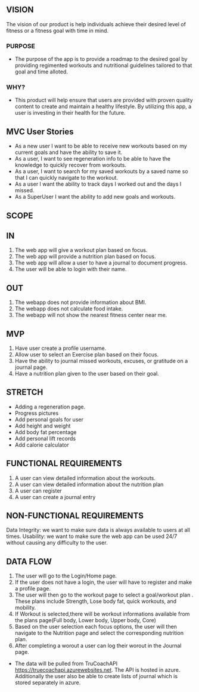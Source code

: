 ## VISION

The vision of our product is help individuals achieve their desired level of fitness or a fitness goal with time in mind.

### PURPOSE

* The purpose of the app is to provide a roadmap to the desired goal by providing regimented workouts and nutritional guidelines tailored to that goal and time alloted.

### WHY?

* This product will help ensure that users are provided with proven quality content to create and maintain a healthy lifestyle. By utilizing this app, a user is investing in their health for the future. 

## MVC User Stories

* As a new user I want to be able to receive new workouts based on my current goals and have the ability to save it.
* As a user, I want to see regeneration info to be able to have the knowledge to quickly recover from workouts.
* As a user, I want to search for my saved workouts by a saved name so that I can quickly navigate to the workout.
* As a user I want the ability to track days I worked out and the days I missed.
* As a SuperUser I want the ability to add new goals and workouts.


## SCOPE
## IN
1. The web app will give a workout plan based on focus.
2. The web app will provide a nutrition plan based on focus.
3. The web app will allow a user to have a journal to document progress.
4. The user will be able to login with their name.

## OUT
1. The webapp does not provide information about BMI.
2. The webapp does not calculate food intake.
3. The webapp will not show the nearest fitness center near me.

## MVP
1. Have user create a profile username.
2. Allow user to select an Exercise plan based on their focus.
3. Have the ability to journal missed workouts, excuses, or gratitude on a journal page. 
4. Have a nutrition plan given to the user based on their goal.


## STRETCH
* Adding a regeneration page.
* Progress pictures
* Add personal goals for user
* Add height and weight
* Add body fat percentage
* Add personal lift records
* Add calorie calculator


## FUNCTIONAL REQUIREMENTS

1. A user can view detailed information about the workouts.
2. A user can view detailed information about the nutrition plan
3. A user can register
4. A user can create a journal entry

## NON-FUNCTIONAL REQUIREMENTS

Data Integrity: we want to make sure data is always available to users at all times.
Usability: we want to make sure the web app can be used 24/7 without causing any difficulty to the user. 

## DATA FLOW
1. The user will go to the Login/Home page.
2. If the user does not have a login, the user will have to register and make a profile page.
3. The user will then go to the workout page to select a goal/workout plan . These plans include Strength, Lose body fat, quick workouts, and mobility.
4. If Workout is selected,there will be workout informations available from the plans page(Full body, Lower body, Upper body, Core)
5. Based on the user selection each focus options, the user will then navigate to the Nutrition page and select the corresponding nutrition plan.
6. After completing a worout a user can log their worout in the Journal page. 

* The data will be pulled from TruCoachAPI https://truecoachapi.azurewebsites.net. The API is hosted in azure. Additionally the user also be able to create
lists of journal which is stored separately in azure. 